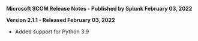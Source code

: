 **Microsoft SCOM Release Notes - Published by Splunk February 03, 2022**


**Version 2.1.1 - Released February 03, 2022**

* Added support for Python 3.9